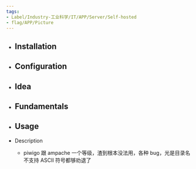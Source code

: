 ```yaml
---
tags:
- Label/Industry-工业科学/IT/APP/Server/Self-hosted
- flag/APP/Picture
---
```


- Installation
    - 

- Configuration
    - 

- Idea
    - 

- Fundamentals
    - 

- Usage
    - 

- Description
    - piwigo 跟 ampache 一个等级，渣到根本没法用，各种 bug，光是目录名不支持 ASCII 符号都够劝退了
